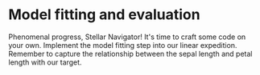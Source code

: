 # Model fitting and evaluation

Phenomenal progress, Stellar Navigator! It's time to craft some code on your own. Implement the model fitting step into our linear expedition. Remember to capture the relationship between the sepal length and petal length with our target.
